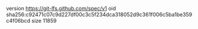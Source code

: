 version https://git-lfs.github.com/spec/v1
oid sha256:c92471c07c9d227df00c3c5f234dca318052d9c361f006c5ba1be359c4f06bcd
size 11859
